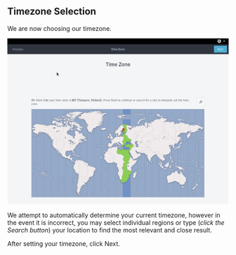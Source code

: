## Timezone Selection

We are now choosing our timezone.

![Timezone selection](../images/first-boot/timezone-selection.png)

We attempt to automatically determine your current timezone, however in the event it is incorrect, you may select individual regions or type (*click the Search button*) your location to find the most relevant and close result.

After setting your timezone, click Next.